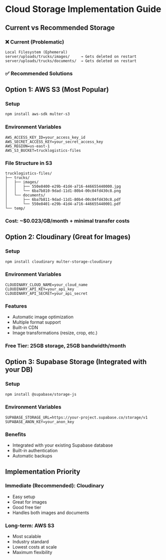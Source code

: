 # Cloud Storage Implementation Guide

## Current vs Recommended Storage

### ❌ Current (Problematic)
```
Local Filesystem (Ephemeral)
server/uploads/trucks/images/     → Gets deleted on restart
server/uploads/trucks/documents/  → Gets deleted on restart
```

### ✅ Recommended Solutions

## Option 1: AWS S3 (Most Popular)

### Setup
```bash
npm install aws-sdk multer-s3
```

### Environment Variables
```env
AWS_ACCESS_KEY_ID=your_access_key_id
AWS_SECRET_ACCESS_KEY=your_secret_access_key
AWS_REGION=us-east-1
AWS_S3_BUCKET=trucklogistics-files
```

### File Structure in S3
```
trucklogistics-files/
├── trucks/
│   ├── images/
│   │   ├── 550e8400-e29b-41d4-a716-446655440000.jpg
│   │   └── 6ba7b810-9dad-11d1-80b4-00c04fd430c8.png
│   └── documents/
│       ├── 6ba7b811-9dad-11d1-80b4-00c04fd430c8.pdf
│       └── 550e8401-e29b-41d4-a716-446655440001.pdf
└── temp/
```

### Cost: ~$0.023/GB/month + minimal transfer costs

## Option 2: Cloudinary (Great for Images)

### Setup
```bash
npm install cloudinary multer-storage-cloudinary
```

### Environment Variables
```env
CLOUDINARY_CLOUD_NAME=your_cloud_name
CLOUDINARY_API_KEY=your_api_key
CLOUDINARY_API_SECRET=your_api_secret
```

### Features
- Automatic image optimization
- Multiple format support
- Built-in CDN
- Image transformations (resize, crop, etc.)

### Free Tier: 25GB storage, 25GB bandwidth/month

## Option 3: Supabase Storage (Integrated with your DB)

### Setup
```bash
npm install @supabase/storage-js
```

### Environment Variables
```env
SUPABASE_STORAGE_URL=https://your-project.supabase.co/storage/v1
SUPABASE_ANON_KEY=your_anon_key
```

### Benefits
- Integrated with your existing Supabase database
- Built-in authentication
- Automatic backups

## Implementation Priority

### Immediate (Recommended): Cloudinary
- Easy setup
- Great for images
- Good free tier
- Handles both images and documents

### Long-term: AWS S3
- Most scalable
- Industry standard
- Lowest costs at scale
- Maximum flexibility
